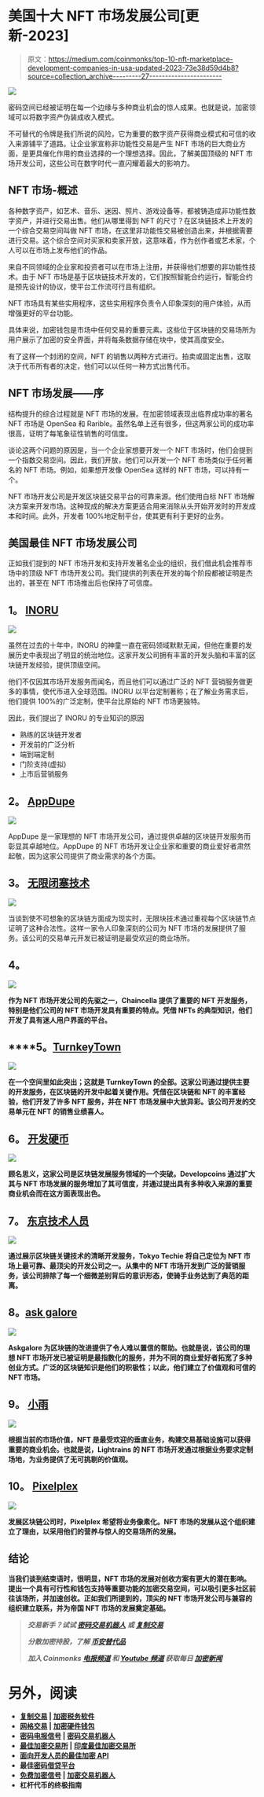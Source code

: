 # 美国十大 NFT 市场发展公司[更新-2023]

> 原文：<https://medium.com/coinmonks/top-10-nft-marketplace-development-companies-in-usa-updated-2023-73e38d59d4b8?source=collection_archive---------27----------------------->

![](img/d4e95cb2682c32975e66273312f7a4dd.png)

密码空间已经被证明在每一个边缘与多种商业机会的惊人成果。也就是说，加密领域可以将数字资产伪装成收入模式。

不可替代的令牌是我们所说的风险，它为重要的数字资产获得商业模式和可信的收入来源铺平了道路。让企业家宣称非功能性交易是产生 NFT 市场的巨大商业方面，是更具催化作用的商业选择的一个理想选择。因此，了解美国顶级的 NFT 市场开发公司，这些公司在数字时代一直闪耀着最大的影响力。

## **NFT 市场-概述**

各种数字资产，如艺术、音乐、迷因、照片、游戏设备等，都被铸造成非功能性数字资产，并进行交易出售。他们从哪里得到 NFT 的尺寸？在区块链技术上开发的一个综合交易空间叫做 NFT 市场，在这里非功能性交易被创造出来，并根据需要进行交易。这个综合空间对买家和卖家开放，这意味着，作为创作者或艺术家，个人可以在市场上发布他们的作品。

来自不同领域的企业家和投资者可以在市场上注册，并获得他们想要的非功能性技术。由于 NFT 市场是基于区块链技术开发的，它们按照智能合约运行，智能合约是预先设计的协议，使平台工作流可行且有组织。

NFT 市场具有某些实用程序，这些实用程序负责令人印象深刻的用户体验，从而增强更好的平台功能。

具体来说，加密钱包是市场中任何交易的重要元素。这些位于区块链的交易场所为用户展示了加密的安全界面，并将每条数据存储在块中，使其高度安全。

有了这样一个封闭的空间，NFT 的销售以两种方式进行。拍卖或固定出售，这取决于代币所有者的决定，他们可以以任何一种方式出售代币。

## **NFT 市场发展——序**

结构提升的综合过程就是 NFT 市场的发展。在加密领域表现出临界成功率的著名 NFT 市场是 OpenSea 和 Rarible。虽然名单上还有很多，但这两家公司的成功率很高，证明了每笔象征性销售的可信度。

谈论这两个问题的原因是，当一个企业家想要开发一个 NFT 市场时，他们会提到一个指数交易空间。因此，我们开放，他们可以开发一个 NFT 市场类似于任何著名的 NFT 市场。例如，如果想开发像 OpenSea 这样的 NFT 市场，可以持有一个。

NFT 市场开发公司是开发区块链交易平台的可靠来源。他们使用白标 NFT 市场解决方案来开发市场。这种现成的解决方案更适合用来消除从头开始开发时的开发成本和时间。此外，开发者 100%地定制平台，使其更有利于更好的业务。

## **美国最佳 NFT 市场发展公司**

正如我们提到的 NFT 市场开发和支持开发著名企业的组织，我们借此机会推荐市场中的顶级 NFT 市场开发公司。我们提供的列表在开发的每个阶段都被证明是杰出的，甚至在 NFT 市场推出后也保持了可信度。

## **1。** [**INORU**](https://www.inoru.com/nft-marketplace-development)

![](img/3f74c1a7a6ed2d36f4ebee06d357e324.png)

虽然在过去的十年中，INORU 的神童一直在密码领域默默无闻，但他在重要的发展历史中表现出了明显的统治地位。这家开发公司拥有丰富的开发头脑和丰富的区块链开发经验，提供顶级空间。

他们不仅因其市场开发服务而闻名，而且他们可以通过广泛的 NFT 营销服务做更多的事情，使代币进入全球范围。INORU 以平台定制著称；在了解业务需求后，他们提供 100%的广泛定制，使平台比原始的 NFT 市场更独特。

因此，我们提出了 INORU 的专业知识的原因

*   熟练的区块链开发者
*   开发前的广泛分析
*   端到端定制
*   门阶支持(虚拟)
*   上市后营销服务

## **2。** [**AppDupe**](https://www.appdupe.com/nft-marketplace-development)

![](img/6371e954b4ab3305726aadc191811664.png)

AppDupe 是一家理想的 NFT 市场开发公司，通过提供卓越的区块链开发服务而彰显其卓越地位。AppDupe 的 NFT 市场开发让企业家和重要的商业爱好者肃然起敬，因为这家公司提供了商业需求的各个方面。

## **3。** [**无限闭塞技术**](https://www.infiniteblocktech.com/nft-marketplace-development-company)

![](img/a476e90b67e3caf3a4672a079eb1581b.png)

当谈到使不可想象的区块链方面成为现实时，无限块技术通过重视每个区块链节点证明了这种合法性。这样一家令人印象深刻的公司为 NFT 市场的发展提供了服务。该公司的交易单元开发已被证明是最受欢迎的商业场所。

## **4。**[](https://www.chaincella.com/)

**![](img/2ef001d8b5426fcd78efe9c109a934a6.png)**

**作为 NFT 市场开发公司的先驱之一，Chaincella 提供了重要的 NFT 开发服务，特别是他们公司的 NFT 市场开发具有重要的特点。凭借 NFTs 的典型知识，他们开发了具有迷人用户界面的平台。**

## ****5。**[**TurnkeyTown**](https://www.turnkeytown.com/)**

**![](img/3d54e141ea617ae6d7f6b402ce174e65.png)**

**在一个空间里如此突出；这就是 TurnkeyTown 的全部。这家公司通过提供主要的开发服务，在区块链的开发中起着关键作用。凭借在区块链和 NFT 的丰富经验，他们开发了许多 NFT 服务，并在 NFT 市场发展中大放异彩。该公司开发的交易单元在 NFT 的销售业绩喜人。**

## ****6。** [**开发硬币**](https://www.developcoins.com/)**

**![](img/e31b3048fe6caee5d6a4d3efe3c7ebc9.png)**

**顾名思义，这家公司是区块链发展服务领域的一个突破。Developcoins 通过扩大其与 NFT 市场发展的服务增加了其可信度，并通过提出具有多种收入来源的重要商业机会而在这方面表现出色。**

## ****7。** [**东京技术人员**](https://tokyotechie.com/)**

**![](img/4e21c67c69520e75df86e503ed91a557.png)**

**通过展示区块链关键技术的清晰开发服务，Tokyo Techie 将自己定位为 NFT 市场上最可靠、最顶尖的开发公司之一。从集中的 NFT 市场开发到广泛的营销服务，该公司排除了每一个细微差别背后的意识形态，使骑手业务达到了典范的距离。**

## **8。[**ask galore**](https://www.askgalore.com/)**

**![](img/6f837eafcc3e84d2fc76a7bb9d352b83.png)**

**Askgalore 为区块链的改进提供了令人难以置信的帮助。也就是说，该公司的理想 NFT 市场开发已被证明是最指数化的服务，并为不同的商业爱好者拓宽了多种创业方式。广泛的区块链知识是他们的积极性；以此，他们建立了价值观和可信的 NFT 市场。**

## ****9。** [**小雨**](https://lightrains.com/)**

**![](img/6c9b9fce8e9bfb007a7d36c726bf3661.png)**

**根据当前的市场价值，NFT 是最受欢迎的垂直业务，构建交易基础设施可以获得重要的商业机会。也就是说，Lightrains 的 NFT 市场开发通过根据业务要求定制场地，为业务提供了无可挑剔的价值观。**

## **10。 [**Pixelplex**](https://pixelplex.io/)**

**![](img/a8a7812f554b8731f490275d09cf6c8c.png)**

**发展区块链公司时，Pixelplex 希望将业务像素化。NFT 市场的发展从这个组织建立了理由，以采用他们的营养与惊人的交易场所的发展。**

## ****结论****

**当我们谈到结束语时，很明显，NFT 市场的发展对创收方案有更大的潜在影响。提出一个具有可行性和钱包支持等重要功能的加密交易空间，可以吸引更多社区前往该场所，并加速创收。正如我们所提到的，顶尖的 NFT 市场开发公司与兼容的组织建立联系，并为帝国 NFT 市场的发展奠定基础。**

> ***交易新手？试试* [*密码交易机器人*](/coinmonks/crypto-trading-bot-c2ffce8acb2a) *或* [*复制交易*](/coinmonks/top-10-crypto-copy-trading-platforms-for-beginners-d0c37c7d698c)**
> 
> ***分散加密持股，了解* [*币安替代品*](https://coincodecap.com/binance-alternatives)**
> 
> ***加入 Coinmonks* [*电报频道*](https://t.me/coincodecap) *和* [*Youtube 频道*](https://www.youtube.com/c/coinmonks/videos) *获取每日* [*加密新闻*](http://coincodecap.com/)**

# **另外，阅读**

*   **[复制交易](/coinmonks/top-10-crypto-copy-trading-platforms-for-beginners-d0c37c7d698c) | [加密税务软件](/coinmonks/crypto-tax-software-ed4b4810e338)**
*   **[网格交易](https://coincodecap.com/grid-trading) | [加密硬件钱包](/coinmonks/the-best-cryptocurrency-hardware-wallets-of-2020-e28b1c124069)**
*   **[密码电报信号](/coinmonks/top-3-telegram-channels-for-crypto-traders-in-2021-8385f4411ff4) | [密码交易机器人](/coinmonks/crypto-trading-bot-c2ffce8acb2a)**
*   **[最佳加密交易所](/coinmonks/crypto-exchange-dd2f9d6f3769) | [印度最佳加密交易所](/coinmonks/bitcoin-exchange-in-india-7f1fe79715c9)**
*   **[面向开发人员的最佳加密 API](/coinmonks/best-crypto-apis-for-developers-5efe3a597a9f)**
*   **最佳[密码借贷平台](/coinmonks/top-5-crypto-lending-platforms-in-2020-that-you-need-to-know-a1b675cec3fa)**
*   **[免费加密信号](/coinmonks/free-crypto-signals-48b25e61a8da) | [加密交易机器人](/coinmonks/crypto-trading-bot-c2ffce8acb2a)**
*   **杠杆代币的终极指南**
